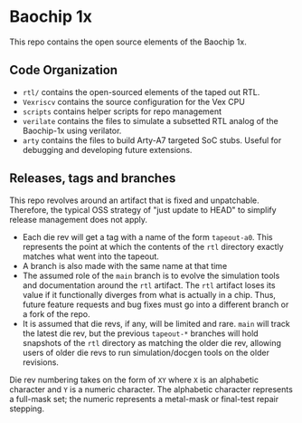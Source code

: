 # Baochip 1x

This repo contains the open source elements of the Baochip 1x.

## Code Organization

- `rtl/` contains the open-sourced elements of the taped out RTL.
- `Vexriscv` contains the source configuration for the Vex CPU
- `scripts` contains helper scripts for repo management
- `verilate` contains the files to simulate a subsetted RTL analog of the Baochip-1x using verilator.
- `arty` contains the files to build Arty-A7 targeted SoC stubs. Useful for debugging and developing future extensions.


## Releases, tags and branches

This repo revolves around an artifact that is fixed and unpatchable. Therefore, the typical OSS strategy of "just update to HEAD" to simplify release management does not apply.

- Each die rev will get a tag with a name of the form `tapeout-a0`. This represents the point at which the contents of the `rtl` directory exactly matches what went into the tapeout.
- A branch is also made with the same name at that time
- The assumed role of the `main` branch is to evolve the simulation tools and documentation around the `rtl` artifact. The `rtl` artifact loses its value if it functionally diverges from what is actually in a chip. Thus, future feature requests and bug fixes must go into a different branch or a fork of the repo.
- It is assumed that die revs, if any, will be limited and rare. `main` will track the latest die rev, but the previous `tapeout-*` branches will hold snapshots of the `rtl` directory as matching the older die rev, allowing users of older die revs to run simulation/docgen tools on the older revisions.

Die rev numbering takes on the form of `XY` where `X` is an alphabetic character and `Y` is a numeric character. The alphabetic character represents a full-mask set; the numeric represents a metal-mask or final-test repair stepping.
